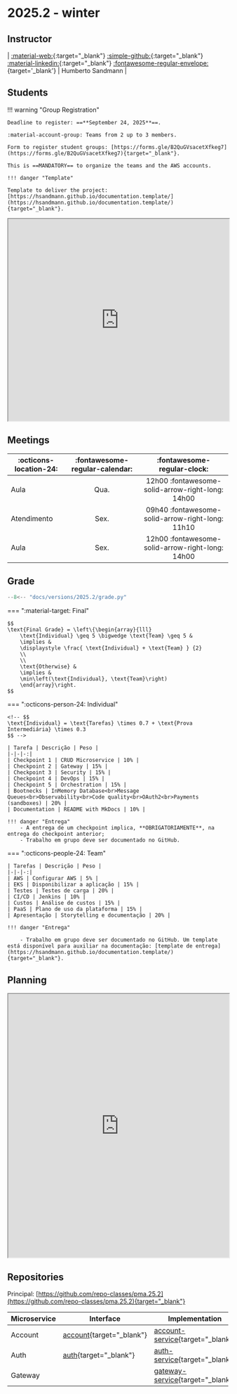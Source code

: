 # 2025.2 - winter

<!-- ![Class 2025.2](../assets/images/2025.2/2025.2.jpg){ .rounded-corners } -->

## Instructor

| [:material-web:](https://hsandmann.github.io/){:target="_blank"} [:simple-github:](https://github.com/hsandmann){:target="_blank"} [:material-linkedin:](https://www.linkedin.com/in/hsandmann/){:target="_blank"} [:fontawesome-regular-envelope:](mailto:humberto.sandmann@espm.br){target='_blank'} | Humberto Sandmann |

## Students

!!! warning "Group Registration"

    Deadline to register: ==**September 24, 2025**==.

    :material-account-group: Teams from 2 up to 3 members.

    Form to register student groups: [https://forms.gle/B2QuGVsacetXfkeg7](https://forms.gle/B2QuGVsacetXfkeg7){target="_blank"}.

    This is ==MANDATORY== to organize the teams and the AWS accounts.

    !!! danger "Template"
    
    Template to deliver the project: [https://hsandmann.github.io/documentation.template/](https://hsandmann.github.io/documentation.template/){target="_blank"}.

<iframe src="https://docs.google.com/spreadsheets/d/e/2PACX-1vSqrV3biuxQAPpWqWXcOFpH3Aq5png2oP-dd-QNmU6njaTxispZ9CsOilHPZZcovL9dxTdrPLk3h7Uv/pubhtml?gid=1397413588&amp;single=false&amp;widget=false&amp;headers=false" width="100%" height="460px"></iframe>

## Meetings

| :octicons-location-24: | :fontawesome-regular-calendar: | :fontawesome-regular-clock: |
|-|:-:|:-:|
| Aula | Qua. | 12h00 :fontawesome-solid-arrow-right-long: 14h00 |
| Atendimento | Sex. | 09h40 :fontawesome-solid-arrow-right-long: 11h10 |
| Aula | Sex. | 12h00 :fontawesome-solid-arrow-right-long: 14h00 |


## Grade


```python exec="1" html="1"
--8<-- "docs/versions/2025.2/grade.py"
```


=== ":material-target: Final"

    $$
    \text{Final Grade} = \left\{\begin{array}{lll}
        \text{Individual} \geq 5 \bigwedge \text{Team} \geq 5 &
        \implies &
        \displaystyle \frac{ \text{Individual} + \text{Team} } {2}
        \\
        \\
        \text{Otherwise} &
        \implies &
        \min\left(\text{Individual}, \text{Team}\right)
        \end{array}\right.
    $$

=== ":octicons-person-24: Individual"

    <!-- $$
    \text{Individual} = \text{Tarefas} \times 0.7 + \text{Prova Intermediária} \times 0.3
    $$ -->

    | Tarefa | Descrição | Peso |
    |-|-|-:|
    | Checkpoint 1 | CRUD Microservice | 10% |
    | Checkpoint 2 | Gateway | 15% |
    | Checkpoint 3 | Security | 15% |
    | Checkpoint 4 | DevOps | 15% |
    | Checkpoint 5 | Orchestration | 15% |
    | Bootnecks | InMemory Database<br>Message Queues<br>Observability<br>Code quality<br>OAuth2<br>Payments (sandboxes) | 20% |
    | Documentation | README with MkDocs | 10% |

    !!! danger "Entrega"
        - A entrega de um checkpoint implica, **OBRIGATORIAMENTE**, na entrega do checkpoint anterior;
        - Trabalho em grupo deve ser documentado no GitHub.

=== ":octicons-people-24: Team"

    | Tarefas | Descrição | Peso |
    |-|-|-:|
    | AWS | Configurar AWS | 5% |
    | EKS | Disponibilizar a aplicação | 15% |
    | Testes | Testes de carga | 20% |
    | CI/CD | Jenkins | 10% |
    | Custos | Análise de custos | 15% |
    | PaaS | Plano de uso da plataforma | 15% |
    | Apresentação | Storytelling e documentação | 20% |

    !!! danger "Entrega"

        - Trabalho em grupo deve ser documentado no GitHub. Um template está disponível para auxiliar na documentação: [template de entrega](https://hsandmann.github.io/documentation.template/){target="_blank"}.

## Planning

<iframe src="https://docs.google.com/spreadsheets/d/e/2PACX-1vTTLC6eG1IMbnD1AQ3NgswsscD2y-H5vHZqyun_nhtPWY3auFOQznEslwYBF0dD5Uck9x2k6Fmo6rKw/pubhtml?gid=1658402287&amp;single=true&amp;widget=true&amp;headers=false" width="100%" height="600px"></iframe>

## Repositories

Principal: 
[https://github.com/repo-classes/pma.25.2](https://github.com/repo-classes/pma.25.2){target="_blank"}

| Microservice | Interface | Implementation |
|-|-|-|
| Account | [account](https://github.com/repo-classes/pma252.account){target="_blank"} | [account-service](https://github.com/repo-classes/pma252.account-service){target="_blank"} |
| Auth | [auth](https://github.com/repo-classes/pma252.auth){target="_blank"} | [auth-service](https://github.com/repo-classes/pma252.auth-service){target="_blank"} |
| Gateway |  | [gateway-service](https://github.com/repo-classes/pma252.gateway-service){target="_blank"} |